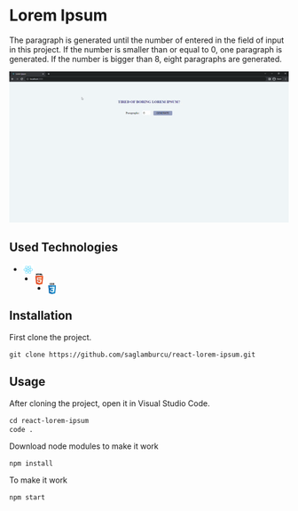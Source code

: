 # Lorem Ipsum
The paragraph is generated until the number of entered in the field of input in this project. If the number is smaller than or equal to 0, one paragraph is generated. If the number is bigger than 8, eight paragraphs are generated.

![project](./public/images/project.gif)

## Used Technologies
* <img align="left" height="20" src="https://raw.githubusercontent.com/github/explore/80688e429a7d4ef2fca1e82350fe8e3517d3494d/topics/react/react.png">

* <img align="left" style="margin-right: 3px" height="20" src="https://raw.githubusercontent.com/github/explore/80688e429a7d4ef2fca1e82350fe8e3517d3494d/topics/html/html.png">

* <img align="left" style="margin-right: 3px" height="20" src="https://raw.githubusercontent.com/github/explore/80688e429a7d4ef2fca1e82350fe8e3517d3494d/topics/css/css.png">

## Installation
First clone the project.
```
git clone https://github.com/saglamburcu/react-lorem-ipsum.git
```

## Usage
After cloning the project, open it in Visual Studio Code.
```
cd react-lorem-ipsum
code .
```
Download node modules to make it work
```
npm install
```
To make it work
```
npm start
```